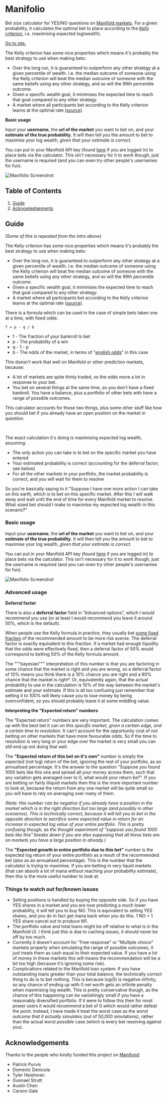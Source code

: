 # Manifolio

Bet size calculator for YES/NO questions on [Manifold markets](https://Manifold.markets/). For a given probability, it calculates the optimal bet to place according to the [Kelly criterion](https://en.wikipedia.org/wiki/Kelly_criterion), i.e. maximising expected log(wealth).

[Go to site.](https://manifol.io/)

The Kelly criterion has some nice properties which means it's probably the best strategy to use when making bets:

- Over the long run, it is guaranteed to outperform any other strategy at a given percentile of wealth. I.e. the median outcome of someone using the Kelly criterion will beat the median outcome of someone with the same beliefs using any other strategy, and so will the 99th percentile outcome.
- Given a specific wealth goal, it minimises the expected time to reach that goal compared to any other strategy.
- A market where all participants bet according to the Kelly criterion learns at the optimal rate ([source](https://people.cs.umass.edu/~wallach/workshops/nips2011css/papers/Beygelzimer.pdf)).

**Basic usage**

Input your **username**, the **url of the market** you want to bet on, and your **estimate of the true probability**. It will then tell you the amount to bet to maximise your log wealth, _given that your estimate is correct_.

You can put in your Manifold API key (found [here](https://Manifold.markets/profile) if you are logged in) to place bets via the calculator. This isn't necessary for it to work though, just the username is required (and you can even try other people's usernames for fun).

![Manifolio Screenshot](images/screenshot.png)

## Table of Contents
1. [Guide](#guide)
2. [Acknowledgements](#acknowledgements)

## Guide

_(Some of this is repeated from the intro above)_

The Kelly criterion has some nice properties which means it's probably the best strategy to use when making bets:

- Over the long run, it is guaranteed to outperform any other strategy at a given percentile of wealth. I.e. the median outcome of someone using the Kelly criterion will beat the median outcome of someone with the same beliefs using any other strategy, and so will the 99th percentile outcome.
- Given a specific wealth goal, it minimises the expected time to reach that goal compared to any other strategy.
- A market where all participants bet according to the Kelly criterion learns at the optimal rate ([source](https://people.cs.umass.edu/~wallach/workshops/nips2011css/papers/Beygelzimer.pdf)).

There is a formula which can be used in the case of simple bets taken one at a time, with fixed odds:
```
f = p - q / b
```
 - f - The fraction of your bankroll to bet
 - p - The probability of a win
 - q - 1 - p
 - b - The odds of the market, in terms of "[english odds](https://www.investopedia.com/articles/investing/042115/betting-basics-fractional-decimal-american-moneyline-odds.asp)" in this case

This doesn't work that well on Manifold or other prediction markets, because:
 - A lot of markets are quite thinly traded, so the odds move a lot in response to your bet.
 - You bet on several things at the same time, so you don't have a fixed bankroll. You have a balance, plus a portfolio of other bets with have a range of possible outcomes.

This calculator accounts for those two things, plus some other stuff like how you should bet if you already have an open position on the market in question.

<br/>

The exact calculation it's doing is maximising expected log wealth, assuming:
 - The only action you can take is to bet on the specific market you have entered
 - Your estimated probability is correct (accounting for the deferral factor, see below)
 - For all the other markets in your portfolio, the market probability is correct, and you will wait for them to resolve

So you're basically saying to it "Suppose I have one more action I can take on this earth, which is to bet on this specific market. After this I will walk away and wait until the end of time for every Manifold market to resolve. What sized bet should I make to maximise my expected log wealth in this scenario?"

### Basic usage

Input your **username**, the **url of the market** you want to bet on, and your **estimate of the true probability**. It will then tell you the amount to bet to maximise your log wealth, _given that your estimate is correct_.

You can put in your Manifold API key (found [here](https://Manifold.markets/profile) if you are logged in) to place bets via the calculator. This isn't necessary for it to work though, just the username is required (and you can even try other people's usernames for fun).

![Manifolio Screenshot](images/screenshot.png)

### Advanced usage

**Deferral factor**

There is also a **deferral factor** field in "Advanced options", which I would recommend you use (or at least I would recommend you leave it around 50%, which is the default).

When people use the Kelly formula in practice, they usually bet [some fixed fraction](https://www.lesswrong.com/posts/TNWnK9g2EeRnQA8Dg/never-go-full-kelly) of the recommended amount to be more risk averse. The deferral factor is exactly equivalent to this fraction. If a market had enough liquidity that the odds were effectively fixed, then a deferral factor of 50% would correspond to betting 50% of the Kelly formula amount.

The """bayesian""" interpretation of this number is that you are factoring in some chance that the market is right and you are wrong, so a deferral factor of 10% means you think there is a 10% chance you are right and a 90% chance that the market is right*. Or, equivalently again, that the actual probability to use in the calculation is 10% of the way between the market's estimate and your estimate. If this is all too confusing just remember that setting it to 100% will likely cause you to lose money by being overconfident, so you should probably leave it at some middling value.

**Interpreting the "Expected return" numbers**

The "Expected return" numbers are very important. The calculation comes up with the best bet it can _on this specific market, given a certain edge, and a certain time to resolution_. It can't account for the opportunity cost of not betting on other markets that have more favourable odds. So if the time to resolution is very long or your edge over the market is very small you can still end up not doing that well.

The **"Expected return of this bet on it's own"** number is simply the _expected_ (not log) return of the bet, ignoring the rest of your portfolio, as an annualised percentage. It's the answer to the question "Suppose you found 1000 bets like this one and spread all your money across them, such that any variation gets averaged over to 0, what would your return be?". If you are betting on fairly illiquid markets then this is the more important number to look at, because the return from any one market will be quite small so you will have to rely on averaging over many of them.

_(Note: this number can be negative if you already have a position in the market which is in the right direction but too large (and possibly in other scenarios). This is technically correct, because it will tell you to bet in the opposite direction to sacrifice some expected value in return for an increase in expected log value of your entire portfolio. This is pretty confusing though, as the thought experiment of "suppose you found 1000 bets like this" breaks down if you are also supposing that all these bets are on markets you have a large position in already.)_

The **"Expected growth in entire portfolio due to this bet"** number is the expected log return of your entire portfolio as a result of the recommended bet (also as an annualised percentage). This is the number that the calculator is trying to maximise. If you are betting in very liquid markets (that can absorb a lot of mana without reaching your probability estimate), then this is the more useful number to look at.

### Things to watch out for/known issues

 - Selling positions is handled by buying the opposite side. So if you have YES shares in a market and you are now predicting a much lower probability, it will tell you to buy NO. This is equivalent to selling YES shares, and you do in fact get mana back when you do this. 1 NO + 1 YES share cancel out to produce M1.
 - The portfolio value and total loans might be off relative to what is in the Manifold UI. I think just this is due to caching issues, it should never be off by too much.
 - Currently it doesn't account for "Free response" or "Multiple choice" markets properly when simulating the range of possible outcomes, it just treats them as cash equal to their expected value. If you have a lot of money in these markets this will means the recommendation will be a bit too high (because it's ignoring some risk).
 - Complications related to the Manifold loan system: If you have outstanding loans greater than your total balance, the technically correct thing to do is to bet nothing. This is because log(0) is negative infinity, so any chance of ending up with 0 net worth gets an infinite penalty when maximising log wealth. This is pretty conservative though, as the chance of this happening can be vanishingly small if you have a reasonably diversified portfolio. If it were to follow this then for most power users it would recommend a bet of 0 which would rather defeat the point. Instead, I have made it treat the worst case as the _worst outcome that it actually simulates_ (out of 50,000 simulations), rather than the actual worst _possible_ case (which is every bet resolving against you).

<!-- ## Local setup

You can run the site locally like so:
```bash
git clone https://github.com/Will-Howard/manifolio.git
cd manifolio/manifolio-ui
yarn install
yarn dev
```

There are just two environment variables you might want to set (in a `.env` file or otherwise):
```
NEXT_PUBLIC_LOG_LEVEL=debug # "debug" | "info" | "warn" | "error", not yet used very consistently
NEXT_PUBLIC_Manifold_API_URL=http://localhost:3000 # or e.g. https://dev.Manifold.markets
```

These are the `node` and `yarn` versions I'm using in case you run into trouble:
```bash
$ node -v
v19.8.1
$ yarn -v
1.22.19
``` -->

## Acknowledgements

Thanks to the people who kindly funded this project on [Manifund](https://manifund.org/projects/a-tool-for-making-well-sized-kelly-optimal-bets-on-Manifold?tab=shareholders):
 - Patrick Purvis
 - Domenic Denicola
 - Tyler Heishman
 - Guenael Strutt
 - Austin Chen
 - Carson Gale
